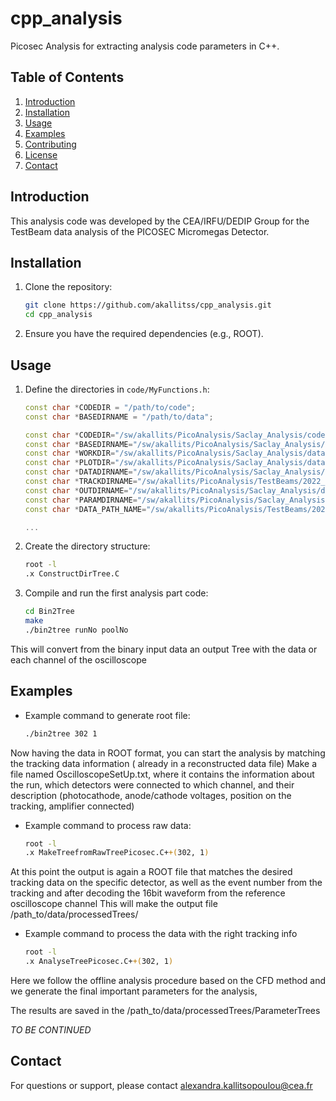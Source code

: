 # cpp_analysis

Picosec Analysis for extracting analysis code parameters in C++.

## Table of Contents
1. [Introduction](#introduction)
2. [Installation](#installation)
3. [Usage](#usage)
4. [Examples](#examples)
5. [Contributing](#contributing)
6. [License](#license)
7. [Contact](#contact)

## Introduction
This analysis code was developed by the CEA/IRFU/DEDIP Group for the TestBeam data analysis of the PICOSEC Micromegas Detector.

## Installation
1. Clone the repository:
    ```bash
    git clone https://github.com/akallitss/cpp_analysis.git
    cd cpp_analysis
    ```
2. Ensure you have the required dependencies (e.g., ROOT).

## Usage
1. Define the directories in `code/MyFunctions.h`:
    ```cpp
    const char *CODEDIR = "/path/to/code";
    const char *BASEDIRNAME = "/path/to/data";

    const char *CODEDIR="/sw/akallits/PicoAnalysis/Saclay_Analysis/code";
    const char *BASEDIRNAME="/sw/akallits/PicoAnalysis/Saclay_Analysis/data/2022_October_h4";
    const char *WORKDIR="/sw/akallits/PicoAnalysis/Saclay_Analysis/data/2022_October_h4/wdir";
    const char *PLOTDIR="/sw/akallits/PicoAnalysis/Saclay_Analysis/data/2022_October_h4/plots";
    const char *DATADIRNAME="/sw/akallits/PicoAnalysis/Saclay_Analysis/data/2022_October_h4/dataTrees";
    const char *TRACKDIRNAME="/sw/akallits/PicoAnalysis/TestBeams/2022_October_h4/tracking/";
    const char *OUTDIRNAME="/sw/akallits/PicoAnalysis/Saclay_Analysis/data/2022_October_h4/processedTrees";
    const char *PARAMDIRNAME="/sw/akallits/PicoAnalysis/Saclay_Analysis/data/2022_October_h4/processedTrees/ParameterTrees";
    const char *DATA_PATH_NAME="/sw/akallits/PicoAnalysis/TestBeams/2022_October_h4";

    ...
    ```
2. Create the directory structure:
    ```bash
    root -l
    .x ConstructDirTree.C
    ```
3. Compile and run the first analysis part code:
    ```bash
    cd Bin2Tree
    make
    ./bin2tree runNo poolNo
    ```
This will convert from the binary input data an output Tree with the data or each channel of the oscilloscope

## Examples
- Example command to generate root file:
    ```bash
    ./bin2tree 302 1
    ```
Now having the data in ROOT format, you can start the analysis by matching the tracking data information ( already in a reconstructed data file) 
Make a file named OscilloscopeSetUp.txt, where it contains the information about the run, which detectors were connected to which channel, 
and their description (photocathode, anode/cathode voltages, position on the tracking, amplifier connected) 

- Example command to process raw data:
    ```bash
    root -l
    .x MakeTreefromRawTreePicosec.C++(302, 1)
    ```
At this point the output is again a ROOT file that matches the desired tracking data on the specific detector, as well as the event number from the tracking
and after decoding the 16bit waveform from the reference oscilloscope channel
This will make the output file /path_to/data/processedTrees/ 
- Example command to process the data with the right tracking info
    ```bash
    root -l
    .x AnalyseTreePicosec.C++(302, 1)
Here we follow the offline analysis procedure based on the CFD method
and we generate the final important parameters for the analysis, 

The results are saved in the /path_to/data/processedTrees/ParameterTrees

*TO BE CONTINUED* 

## Contact
For questions or support, please contact [alexandra.kallitsopoulou@cea.fr](alexandra.kallitsopoulou@cea.fr)
